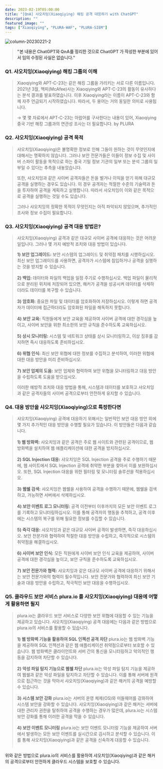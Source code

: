 ```yaml
---
date: 2023-02-19T05:00:00
title: "[QnA] 샤오치잉(Xiaoqiying) 해킹 공격 대응하기 with ChatGPT"
description: ""
featured_image: ""
tags: ["Xiaoqiying", "PLURA-WAF", "PLURA-SIEM"]
---
```


![column-20230221-2](https://github.com/user-attachments/assets/21ff805a-4fe5-4b7f-9a07-da372112f997)

> **"본 내용은 ChatGPT와 QnA를 정리한 것으로 ChatGPT 가 작성한 부분에 있어서 임의 수정된 사실은 없습니다."**

### Q1. 샤오치잉(Xiaoqiying) 해킹 그룹의 이해
> Xiaoqiying와 APT-C-23는 같은 해킹 그룹을 가리키는 서로 다른 이름입니다.
> 2021년 3월, 맥피(McAfee)사는 Xiaoqiying와 APT-C-23의 활동이 유사하다는 분석 결과를 발표하였습니다.
> 이후 Xiaoqiying라는 이름이 APT-C-23와 함께 자주 언급되기 시작하였습니다.
> 따라서, 두 용어는 거의 동일한 의미로 사용됩니다.
> 
> → 몇 몇 자료에서 APT-C-23는 아랍어를 구사한다는 내용이 있어, Xiaoqiying 중국 기반 해킹 그룹과의 연관성 조사는 더 필요합니다. by PLURA

### Q2. 샤오치잉(Xiaoqiying) 공격 목적
> 샤오치잉(Xiaoqiying)은 불명확한 정보로 인해 그들이 원하는 것이 무엇인지에 대해서는 명확하지 않습니다.
> 그러나 보안 전문가들은 이들이 정보 수집 및 사이버 스파이 활동을 목적으로 하는 중국 기밀 정보 기관의 일부 또는 분석 그룹의 일부일 수 있다는 추측을 내놓았습니다.
> 
> 또한, 샤오치잉과 같은 사이버 공격자들은 돈을 벌거나 이익을 얻기 위해 대규모 공격을 실행하는 경우도 있습니다.
> 이 경우 공격자는 적절한 수준의 기술력과 돈을 투자하여 공격을 계획하고 실행합니다.
> 따라서 샤오치잉이 이와 같은 목적으로 공격을 실행하는 것일 수도 있습니다.
>
> 그러나 샤오치잉의 정확한 목적이 무엇인지는 아직 파악되지 않았으며, 추가적인 조사와 정보 수집이 필요합니다.

### Q3. 샤오치잉(Xiaoqiying) 공격 대응 방법은?
> 샤오치잉(Xiaoqiying) 공격과 같은 대규모 사이버 공격에 대응하는 것은 어려운 일입니다.
> 그러나 몇 가지 예방적 조치와 대응 방법이 있습니다.
>
> **1) 보안 업그레이드:** 보안 시스템의 업그레이드 및 취약점 패치를 시행하십시오. 최신 보안 업그레이드를 사용하면, 공격자가 시스템에 침입하거나 공격을 실행하는 것을 방지할 수 있습니다.<br><br>
> **2) 백업:** 데이터와 파일의 백업을 일정 주기로 수행하십시오. 백업 파일이 물리적으로 분리된 위치에 저장되어 있으면, 해커가 공격을 성공시켜 데이터를 삭제하더라도 데이터를 복구할 수 있습니다.<br><br>
> **3) 암호화:** 중요한 파일 및 데이터를 암호화하여 저장하십시오. 이렇게 하면 공격자가 데이터에 접근하더라도 암호화된 파일을 해독하지 못합니다.<br><br>
> **4) 보안 교육:** 직원들에게 보안 교육을 제공하여 사이버 공격에 대한 경각심을 높이고, 사이버 보안을 위한 최소한의 보안 규칙을 준수하도록 교육하십시오.<br><br>
> **5) 상시 모니터링:** 시스템 및 네트워크 상태를 상시 모니터링하고, 이상 징후를 감지하면 즉시 대응하도록 준비하십시오.<br><br>
> **6) 위협 인식:** 최신 보안 위협에 대한 정보를 수집하고 분석하여, 이러한 위협에 대한 대응 방안을 미리 준비하십시오.<br><br>
> **7) 보안 업체의 도움:** 보안 업체와 협력하여 보안 위협을 모니터링하고 대응 방안을 수립하도록 도움을 받으십시오.<br>
> 
> 이러한 예방적 조치와 대응 방법을 통해, 시스템과 데이터를 보호하고 샤오치잉과 같은 공격자들의 사이버 공격으로부터 안전하게 유지할 수 있습니다.

### Q4. 대응 방안을 샤오치잉(Xiaoqiying)으로 특정한다면
> 샤오치잉(Xiaoqiying) 공격에 대응하기 위해서는 일반적인 보안 대응 방안 외에 몇 가지 추가적인 대응 방안을 수행할 필요가 있습니다. 이 방안들은 다음과 같습니다.<br><br>
> **1) 웹 방화벽:** 샤오치잉과 같은 공격은 주로 웹 사이트와 관련된 공격이므로, 웹 방화벽을 설치하여 웹 애플리케이션에 대한 공격을 방지하십시오.<br><br>
> **2) SQL Injection 대응:** 샤오치잉은 SQL Injection 공격을 주로 수행하기 때문에, 웹 사이트에서 SQL Injection 공격에 취약한 부분을 찾아서 이를 보완하십시오. 또한, SQL Injection 대응을 위한 필터링 및 모니터링 솔루션을 적용하십시오.<br><br>
> **3) 웹쉘 검색:** 샤오치잉은 웹쉘을 사용하여 공격을 수행하기 때문에, 웹쉘을 검색하고, 가능하면 서버에서 삭제하십시오.<br><br>
> **4) 보안 이벤트 로그 모니터링:** 공격 이전부터 이후까지의 모든 보안 이벤트 로그를 기록하고 모니터링하십시오. 이를 통해 공격자의 행동을 추적하고, 공격 이후에는 시스템의 복구를 위해 필요한 정보를 수집할 수 있습니다.<br><br>
> **5) 즉각 대응:** 샤오치잉과 같은 대규모 사이버 공격이 발생하면, 즉각 대응하십시오. 보안 전문가와 협력하여 적절한 대응 방안을 수립하고, 즉각적으로 시스템의 취약점을 해결하십시오.<br><br>
> **6) 사이버 보안 인식:** 모든 직원에게 사이버 보안 인식 교육을 제공하여, 사이버 공격에 대한 경각심을 높이고, 보안 규칙을 준수하도록 교육하십시오.<br><br>
> **7) 보안 전문가와 협력:** 샤오치잉과 같은 대규모 사이버 공격에 대응하기 위해서는 보안 전문가와의 협력이 필수적입니다. 보안 전문가와 협력하여 최신 보안 기술과 대응 방안을 수립하고, 적극적인 보안 대응을 수행하십시오.<br>

### Q5. 클라우드 보안 서비스 plura.io 를 샤오치잉(Xiaoqiying) 대응에 어떻게 활용하면 될지
> plura.io는 클라우드 보안 서비스로 다양한 보안 위협에 대응할 수 있는 기능을 제공하고 있습니다. 샤오치잉(Xiaoqiying) 공격 대응에는 다음과 같은 방법으로 plura.io의 서비스를 활용할 수 있습니다.<br><br>
> **1) 웹 방화벽 기능을 활용하여 SQL 인젝션 공격 차단**
plura.io는 웹 방화벽 기능을 제공하여 SQL 인젝션과 같은 웹 애플리케이션 취약점으로부터 보호할 수 있습니다. 웹 방화벽은 클라이언트와 서버 간의 통신을 모니터링하고 악의적인 행동을 감지하여 차단할 수 있습니다.<br><br>
> **2) 악성 파일 탐지 기능으로 웹쉘 차단**
plura.io는 악성 파일 탐지 기능을 제공하여 웹쉘과 같은 악성 파일을 탐지하고 차단할 수 있습니다. 이를 통해 서버에 원격으로 접근하는 것을 막아서 샤오치잉(Xiaoqiying)과 같은 해커의 공격을 예방할 수 있습니다.<br><br>
> **3) 시스템 보안 강화**
plura.io는 서버의 운영 체제(OS)와 미들웨어를 강화하여 시스템 보안을 강화할 수 있습니다. 샤오치잉(Xiaoqiying)과 같은 해커는 서버에 대한 관리자 권한을 탈취하여 공격을 수행하는 경우가 많은데, plura.io는 시스템 보안 강화를 통해 이러한 공격을 막을 수 있습니다.<br><br>
> **4) 보안 이벤트 모니터링**
plura.io는 보안 이벤트 모니터링 기능을 제공하여 서버에서 발생하는 모든 보안 이벤트를 실시간으로 감시하고 분석할 수 있습니다. 이를 통해 샤오치잉(Xiaoqiying)과 같은 공격을 신속하게 대응할 수 있습니다.<br><br>

위와 같은 방법으로 plura.io의 서비스를 활용하여 샤오치잉(Xiaoqiying)과 같은 해커의 공격으로부터 안전하게 클라우드 시스템을 보호할 수 있습니다.

